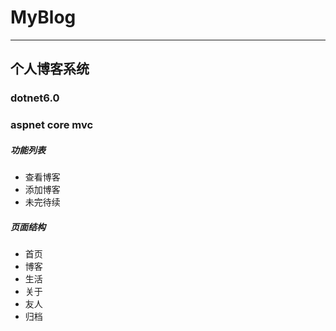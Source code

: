 # MyBlog  
***
## 个人博客系统  
### dotnet6.0  
### aspnet core mvc  
##### 功能列表  
- 查看博客
- 添加博客
- 未完待续

##### 页面结构
- 首页
- 博客
- 生活
- 关于
- 友人
- 归档
